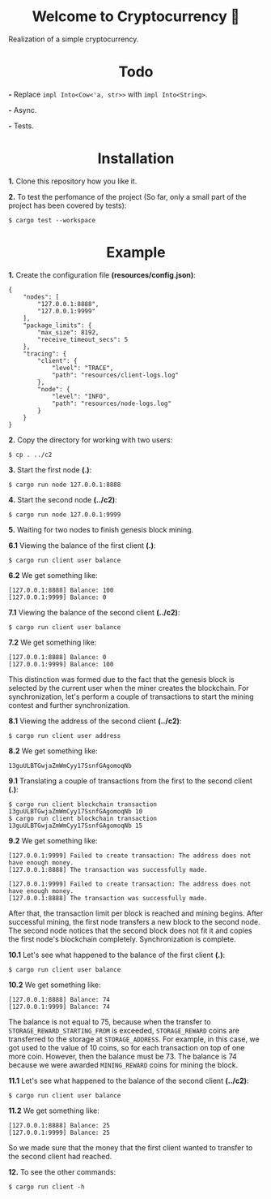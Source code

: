 <h1 align="center">Welcome to Cryptocurrency 🌿</h1>
Realization of a simple cryptocurrency.

<h1 align="center">Todo</h1>

**-** Replace `impl Into<Cow<'a, str>>` with `impl Into<String>`.

**-** Async.

**-** Tests.

<h1 align="center">Installation</h1>

**1.** Clone this repository how you like it.

**2.** To test the perfomance of the project (So far, only a small part of the project has been covered by tests):
```
$ cargo test --workspace
```

<h1 align="center">Example</h1>

**1.** Create the configuration file **(resources/config.json)**:
```
{
	"nodes": [
		"127.0.0.1:8888",
		"127.0.0.1:9999"
	],
	"package_limits": {
		"max_size": 8192,
		"receive_timeout_secs": 5
	},
	"tracing": {
		"client": {
			"level": "TRACE",
			"path": "resources/client-logs.log"
		},
		"node": {
			"level": "INFO",
			"path": "resources/node-logs.log"
		}
	}
}
```

**2.** Copy the directory for working with two users:
```
$ cp . ../c2
```

**3.** Start the first node **(.)**:
```
$ cargo run node 127.0.0.1:8888
```

**4.** Start the second node **(../c2)**:
```
$ cargo run node 127.0.0.1:9999
```

**5.** Waiting for two nodes to finish genesis block mining.

**6.1** Viewing the balance of the first client **(.)**:
```
$ cargo run client user balance
```

**6.2** We get something like:
```
[127.0.0.1:8888] Balance: 100
[127.0.0.1:9999] Balance: 0
```

**7.1** Viewing the balance of the second client **(../c2)**:
```
$ cargo run client user balance
```

**7.2** We get something like:
```
[127.0.0.1:8888] Balance: 0
[127.0.0.1:9999] Balance: 100
```

This distinction was formed due to the fact that the genesis block is selected by the current user when the miner creates the blockchain. For synchronization, let's perform a couple of transactions to start the mining contest and further synchronization.

**8.1** Viewing the address of the second client **(../c2)**:
```
$ cargo run client user address
```

**8.2** We get something like:
```
13guULBTGwjaZmWmCyy17SsnfGAgomoqNb
```

**9.1** Translating a couple of transactions from the first to the second client **(.)**:
```
$ cargo run client blockchain transaction 13guULBTGwjaZmWmCyy17SsnfGAgomoqNb 10
$ cargo run client blockchain transaction 13guULBTGwjaZmWmCyy17SsnfGAgomoqNb 15
```

**9.2** We get something like:
```
[127.0.0.1:9999] Failed to create transaction: The address does not have enough money.
[127.0.0.1:8888] The transaction was successfully made.

[127.0.0.1:9999] Failed to create transaction: The address does not have enough money.
[127.0.0.1:8888] The transaction was successfully made.
```

After that, the transaction limit per block is reached and mining begins. After successful mining, the first node transfers a new block to the second node. The second node notices that the second block does not fit it and copies the first node's blockchain completely. Synchronization is complete.

**10.1** Let's see what happened to the balance of the first client **(.)**:
```
$ cargo run client user balance
```

**10.2** We get something like:
```
[127.0.0.1:8888] Balance: 74
[127.0.0.1:9999] Balance: 74
```

The balance is not equal to 75, because when the transfer to `STORAGE_REWARD_STARTING_FROM` is exceeded, `STORAGE_REWARD` coins are transferred to the storage at `STORAGE_ADDRESS`. For example, in this case, we got used to the value of 10 coins, so for each transaction on top of one more coin. However, then the balance must be 73. The balance is 74 because we were awarded `MINING_REWARD` coins for mining the block.

**11.1** Let's see what happened to the balance of the second client **(../c2)**:
```
$ cargo run client user balance
```

**11.2** We get something like:
```
[127.0.0.1:8888] Balance: 25
[127.0.0.1:9999] Balance: 25
```

So we made sure that the money that the first client wanted to transfer to the second client had reached.

**12.** To see the other commands:
```
$ cargo run client -h
```

